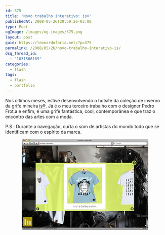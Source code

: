 ```yaml
---
id: 375
title: 'Novo trabalho interativo: is®'
publishedAt: 2008-05-26T20:59:26-03:00
type: Post
ogImage: /images/og-images/375.png
layout: post
guid: https://leonardofaria.net/?p=375
permalink: /2008/05/26/novo-trabalho-interativo-is/
dsq_thread_id:
  - "1031566169"
categories:
  - flash
tags:
  - flash
  - portfolio
---
```

Nos últimos meses, estive desenvolvendo o hotsite da coleção de inverno da grife mineira [is®](http://www.is.ind.br). Já é o meu terceiro trabalho com o designer Pedro Frot.a e enfim, é uma grife fantástica, cool, contemporânea e que traz o encontro das artes com a moda. 

P.S.: Durante a navegação, curta o som de artistas do mundo todo que se identificam com o espírito da marca.

<center>
  <a href='http://www.is.ind.br'><img src="/wp-content/uploads/2008/05/itisatshirtlife.jpg" alt="" title="it is® a t-shirt life" width="400" height="287" /></a>
</center>
